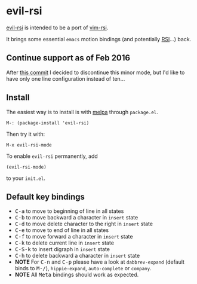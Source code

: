 # evil-rsi
[evil-rsi] is intended to be a port of [vim-rsi].

It brings some essential `emacs` motion bindings (and potentially
[RSI]...) back.

## Continue support as of Feb 2016

After
[this commit](https://bitbucket.org/lyro/evil/commits/99c0cfd15b86493121906bf6854c3a4c9dd8c678)
I decided to discontinue this minor mode, but I'd like to have only
one line configuration instead of ten...

## Install

The easiest way is to install is with
[melpa](http://melpa.milkbox.net/#/getting-started) through `package.el`.

```emacs-lisp
M-: (package-install 'evil-rsi)
```

Then try it with:

```emacs-lisp
M-x evil-rsi-mode
```

To enable `evil-rsi` permanently, add

```emacs-lisp
(evil-rsi-mode)
```

to your `init.el`.

## Default key bindings

- <kbd>C-a</kbd> to move to beginning of line in all states
- <kbd>C-b</kbd> to move backward a character in `insert` state
- <kbd>C-d</kbd> to move delete character to the right in `insert` state
- <kbd>C-e</kbd> to move to end of line in all states
- <kbd>C-f</kbd> to move forward a character in `insert` state
- <kbd>C-k</kbd> to delete current line in `insert` state
- <kbd>C-S-k</kbd> to insert digraph in `insert` state
- <kbd>C-h</kbd> to delete backward a character in `insert` state
- **NOTE** For <kbd>C-n</kbd> and <kbd>C-p</kbd> please have a look at
  `dabbrev-expand` (default binds to <kbd>M-/</kbd>), `hippie-expand`,
  `auto-complete` or `company`.
- **NOTE** All <kbd>Meta</kbd> bindings should work as expected.


[evil-rsi]: https://github.com/linktohack/evil-rsi
[evil-mode]: https://gitorious.org/evil/pages/Home
[vim-rsi]: https://github.com/tpope/vim-rsi
[tpope]: https://github.com/tpope
[RSI]: http://www.emacswiki.org/emacs/RepeatedStrainInjury
